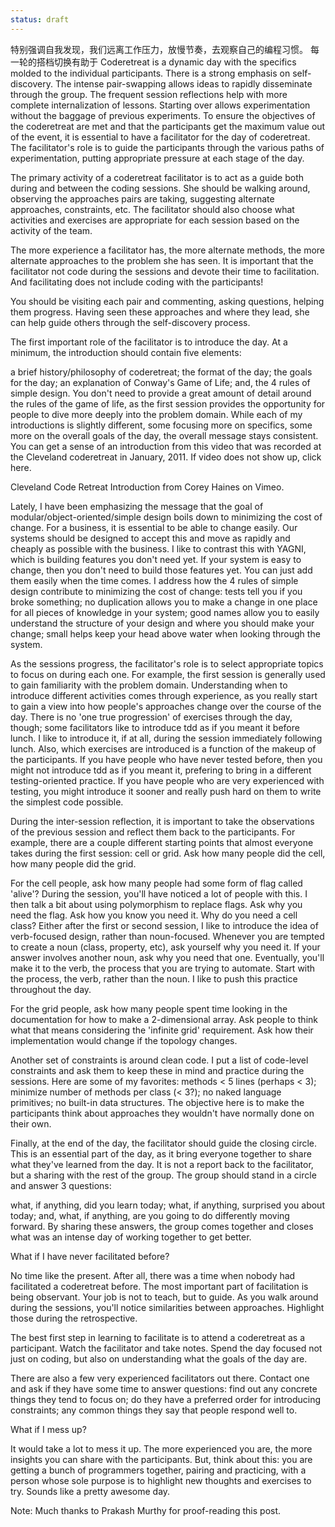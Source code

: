 ```yaml
---
status: draft
---
```

特别强调自我发现，我们远离工作压力，放慢节奏，去观察自己的编程习惯。
每一轮的搭档切换有助于
Coderetreat is a dynamic day with the specifics molded to the individual participants. There is a strong emphasis on self-discovery. The intense pair-swapping allows ideas to rapidly disseminate through the group. The frequent session reflections help with more complete internalization of lessons. Starting over allows experimentation without the baggage of previous experiments. To ensure the objectives of the coderetreat are met and that the participants get the maximum value out of the event, it is essential to have a facilitator for the day of coderetreat. The facilitator's role is to guide the participants through the various paths of experimentation, putting appropriate pressure at each stage of the day.

The primary activity of a coderetreat facilitator is to act as a guide both during and between the coding sessions. She should be walking around, observing the approaches pairs are taking, suggesting alternate approaches, constraints, etc. The facilitator should also choose what activities and exercises are appropriate for each session based on the activity of the team.

The more experience a facilitator has, the more alternate methods, the more alternate approaches to the problem she has seen. It is important that the facilitator not code during the sessions and devote their time to facilitation. And facilitating does not include coding with the participants!

You should be visiting each pair and commenting, asking questions, helping them progress.  Having seen these approaches and where they lead, she can help guide others through the self-discovery process.

The first important role of the facilitator is to introduce the day. At a minimum, the introduction should contain five elements:

a brief history/philosophy of coderetreat;
the format of the day;
the goals for the day;
an explanation of Conway's Game of Life;
and, the 4 rules of simple design.
You don't need to provide a great amount of detail around the rules of the game of life, as the first session provides the opportunity for people to dive more deeply into the problem domain. While each of my introductions is slightly different, some focusing more on specifics, some more on the overall goals of the day, the overall message stays consistent. You can get a sense of an introduction from this video that was recorded at the Cleveland coderetreat in January, 2011. If video does not show up, click here.



Cleveland Code Retreat Introduction from Corey Haines on Vimeo.

Lately, I have been emphasizing the message that the goal of modular/object-oriented/simple design boils down to minimizing the cost of change. For a business, it is essential to be able to change easily. Our systems should be designed to accept this and move as rapidly and cheaply as possible with the business. I like to contrast this with YAGNI, which is building features you don't need yet. If your system is easy to change, then you don't need to build those features yet. You can just add them easily when the time comes. I address how the 4 rules of simple design contribute to minimizing the cost of change: tests tell you if you broke something; no duplication allows you to make a change in one place for all pieces of knowledge in your system; good names allow you to easily understand the structure of your design and where you should make your change; small helps keep your head above water when looking through the system.

As the sessions progress, the facilitator's role is to select appropriate topics to focus on during each one. For example, the first session is generally used to gain familiarity with the problem domain. Understanding when to introduce different activities comes through experience, as you really start to gain a view into how people's approaches change over the course of the day. There is no 'one true progression' of exercises through the day, though; some facilitators like to introduce tdd as if you meant it before lunch. I like to introduce it, if at all, during the session immediately following lunch. Also, which exercises are introduced is a function of the makeup of the participants. If you have people who have never tested before, then you might not introduce tdd as if you meant it, prefering to bring in a different testing-oriented practice. If you have people who are very experienced with testing, you might introduce it sooner and really push hard on them to write the simplest code possible.

During the inter-session reflection, it is important to take the observations of the previous session and reflect them back to the participants. For example, there are a couple different starting points that almost everyone takes during the first session: cell or grid. Ask how many people did the cell, how many people did the grid.

For the cell people, ask how many people had some form of flag called 'alive'?  During the session, you'll have noticed a lot of people with this. I then talk a bit about using polymorphism to replace flags. Ask why you need the flag. Ask how you know you need it. Why do you need a cell class? Either after the first or second session, I like to introduce the idea of verb-focused design, rather than noun-focused. Whenever you are tempted to create a noun (class, property, etc), ask yourself why you need it. If your answer involves another noun, ask why you need that one. Eventually, you'll make it to the verb, the process that you are trying to automate. Start with the process, the verb, rather than the noun. I like to push this practice throughout the day.

For the grid people, ask how many people spent time looking in the documentation for how to make a 2-dimensional array. Ask people to think what that means considering the 'infinite grid' requirement. Ask how their implementation would change if the topology changes.

Another set of constraints is around clean code. I put a list of code-level constraints and ask them to keep these in mind and practice during the sessions. Here are some of my favorites: methods < 5 lines (perhaps < 3); minimize number of methods per class (< 3?); no naked language primitives; no built-in data structures. The objective here is to make the participants think about approaches they wouldn't have normally done on their own.

Finally, at the end of the day, the facilitator should guide the closing circle. This is an essential part of the day, as it bring everyone together to share what they've learned from the day. It is not a report back to the facilitator, but a sharing with the rest of the group. The group should stand in a circle and answer 3 questions:

what, if anything, did you learn today;
what, if anything, surprised you about today;
and, what, if anything, are you going to do differently moving forward.
By sharing these answers, the group comes together and closes what was an intense day of working together to get better.

What if I have never facilitated before?

No time like the present. After all, there was a time when nobody had facilitated a coderetreat before. The most important part of facilitation is being observant. Your job is not to teach, but to guide. As you walk around during the sessions, you'll notice similarities between approaches. Highlight those during the retrospective.

The best first step in learning to facilitate is to attend a coderetreat as a participant. Watch the facilitator and take notes. Spend the day focused not just on coding, but also on understanding what the goals of the day are.

There are also a few very experienced facilitators out there. Contact one and ask if they have some time to answer questions: find out any concrete things they tend to focus on; do they have a preferred order for introducing constraints; any common things they say that people respond well to.

What if I mess up?

It would take a lot to mess it up. The more experienced you are, the more insights you can share with the participants. But, think about this: you are getting a bunch of programmers together, pairing and practicing, with a person whose sole purpose is to highlight new thoughts and exercises to try. Sounds like a pretty awesome day.

 

 

Note: Much thanks to Prakash Murthy for proof-reading this post.